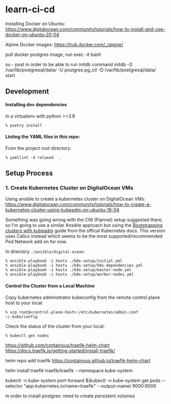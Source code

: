 # learn-ci-cd

Installing Docker on Ubuntu: https://www.digitalocean.com/community/tutorials/how-to-install-and-use-docker-on-ubuntu-20-04

Alpine Docker images: https://hub.docker.com/_/alpine/

pull docker postgres image, run exec -it bash

su - post in order to be able to run initdb command
initdb -D /var/lib/postgresql/data/  -U postgres
pg_ctl -D /var/lib/postgresql/data/ start

## Development

#### Installing dev dependencies

In a virtualenv with python >=3.8

```
% poetry install
```

#### Linting the YAML files in this repo:

From the project root directory:

```
% yamllint -d relaxed  .
```

## Setup Process

### 1. Create Kubernetes Cluster on DigitalOcean VMs

Using ansible to create a kubernetes cluster on DigitalOcean VMs: https://www.digitalocean.com/community/tutorials/how-to-create-a-kubernetes-cluster-using-kubeadm-on-ubuntu-18-04

Something was going wrong with the CNI (Flannel) setup suggested there, so I'm going to use a similar Ansible approach but using the [Bootstrapping clusters with kubeadm](https://kubernetes.io/docs/setup/production-environment/tools/kubeadm/) guide from the offical Kubernetes docs.
This version uses Calico instead which seems to be the most supported/recommended Pod Network add on for now.

In directory `./ansible/digital-ocean`:

```
% ansible-playbook -i hosts ./k8s-setup/initial.yml
% ansible-playbook -i hosts ./k8s-setup/k8s-dependencies.yml
% ansible-playbook -i hosts ./k8s-setup/master-node.yml
% ansible-playbook -i hosts ./k8s-setup/worker-nodes.yml
```

#### Control the Cluster from a Local Machine

Copy kubernetes administrator kubeconfig from the remote control plane host to your local:

```
% scp root@<control-plane-host>:/etc/kubernetes/admin.conf ~/.kube/config
```

Check the status of the cluster from your local:
```
% kubectl get nodes
```

https://github.com/containous/traefik-helm-chart
https://docs.traefik.io/getting-started/install-traefik/

helm repo add traefik https://containous.github.io/traefik-helm-chart

helm install traefik traefik/traefik --namespace kube-system   

kubectl -n kube-system port-forward $(kubectl -n kube-system get pods --selector "app.kubernetes.io/name=traefik" --output=name) 9000:9000

in order to install postgres: need to create persistent volumes
